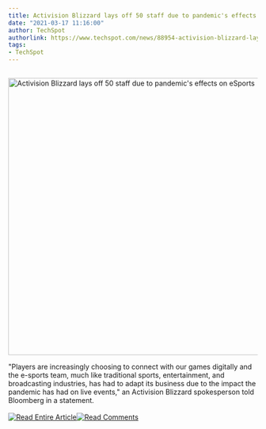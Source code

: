 ```yaml
---
title: Activision Blizzard lays off 50 staff due to pandemic's effects on eSports
date: "2021-03-17 11:16:00"
author: TechSpot
authorlink: https://www.techspot.com/news/88954-activision-blizzard-lays-off-50-staff-due-pandemic.html
tags:
- TechSpot
---
```

<a href="https://www.techspot.com/news/88954-activision-blizzard-lays-off-50-staff-due-pandemic.html" target="_blank"><img src="https://static.techspot.com/images2/news/ts3_thumbs/2021/03/2021-03-17-ts3_thumbs-8cf.jpg" width="800" height="560" style="padding: 15px 0" title="Activision Blizzard lays off 50 staff due to pandemic's effects on eSports" /></a><br />"Players are increasingly choosing to connect with our games digitally and the e-sports team, much like traditional sports, entertainment, and broadcasting industries, has had to adapt its business due to the impact the pandemic has had on live events," an Activision Blizzard spokesperson told Bloomberg in a statement.<br /><br /><a href="https://www.techspot.com/news/88954-activision-blizzard-lays-off-50-staff-due-pandemic.html"><img src="https://static.techspot.com/images/rss/rss_buttons_01.png" border="0" alt="Read Entire Article" /></a><a href="https://www.techspot.com/news/88954-activision-blizzard-lays-off-50-staff-due-pandemic.html#comments"><img src="https://static.techspot.com/images/rss/rss_buttons_02.png" border="0" alt="Read Comments" /></a><br /><br />